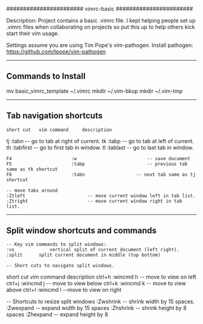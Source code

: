 #######################
 vimrc-basic
#######################

Description: Project contains a basic .vimrc file.
I kept helping people set up .vimrc files when collaborating
on projects so put this up to help others kick start their vim usage.  

Settings assume you are using Tim Pope's vim-pathogen. 
Install pathogen: https://github.com/tpope/vim-pathogen

-----------------------------------
Commands to Install 
-----------------------------------
mv basic_vimrc_template ~/.vimrc
mkdir ~/.vim-bkup
mkdir ~/.vim-tmp


-----------------------------------
Tab navigation shortcuts
-----------------------------------
	short cut 	vim command		description
  tj 						:tabn 					-- go to tab at right of current.
  tk 						:tabp 					-- go to tab at left of current.
	th  					:tabfirst				-- go to first tab in window.
	tl  					:tablast				-- go to last tab in window.
	
	F4						:w							-- save document
	F5						:tabp						-- previous tab same as tk shortcut
	F6						:tabn 					-- next tab same as tj shortcut	

	-- move tabs around
	:Ztleft                       -- move current window left in tab list. 
	:Ztright                      -- move current window right in tab list. 


-----------------------------------
Split window shortcuts and commands
-----------------------------------
	-- Key vim commands to split windows:
	:vs				vertical split of current document (left right).
	:split		split current document in middle (top bottom)

	-- Short cuts to navigate split windows.
  short cut  vim command    description
	ctrl+h   		:wincmd h     -- move to view on left
	ctrl+j      :wincmd j     -- move to view below
	ctrl+k      :wincmd k     -- move to view above
	ctrl+l      :wincmd l     --move to view on right 

  -- Shortcuts to resize split windows
	:Zwshrink									-- shrink width by 15 spaces.
	:Zwexpand 								-- expand width by 15 spaces
	:Zhshrink                 -- shrink height by 8 spaces
	:Zhexpand 								-- expand height by 8




